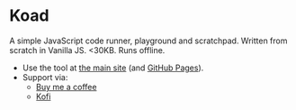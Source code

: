 # Koad
A simple JavaScript code runner, playground and scratchpad. Written from scratch in Vanilla JS. <30KB. Runs offline.

- Use the tool at [the main site](https://koad.pages.dev/) (and [GitHub Pages](https://gregabbott.github.io/koad/)).
- Support via:
  - [Buy me a coffee](https://buymeacoffee.com/gregabbott)
  - [Kofi](https://ko-fi.com/gregabbott)
